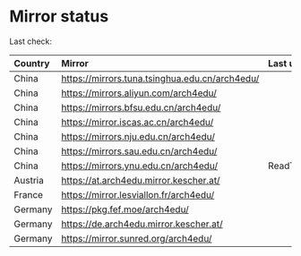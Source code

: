 <script src="./time.js"></script>
# Mirror status
Last check: <script type="text/javascript">localize(1694622080.2346826);</script>

|Country|Mirror|Last update|
|:------|:-----|:----------|
|China|https://mirrors.tuna.tsinghua.edu.cn/arch4edu/|<script type="text/javascript">localize(1694587033);</script>|
|China|https://mirrors.aliyun.com/arch4edu/|<script type="text/javascript">localize(1694543688);</script>|
|China|https://mirrors.bfsu.edu.cn/arch4edu/|<script type="text/javascript">localize(1694587033);</script>|
|China|https://mirror.iscas.ac.cn/arch4edu/|<script type="text/javascript">localize(1694587033);</script>|
|China|https://mirrors.nju.edu.cn/arch4edu/|<script type="text/javascript">localize(1694543981);</script>|
|China|https://mirrors.sau.edu.cn/arch4edu/|<script type="text/javascript">localize(1694587033);</script>|
|China|https://mirrors.ynu.edu.cn/arch4edu/|ReadTimeout|
|Austria|https://at.arch4edu.mirror.kescher.at/|<script type="text/javascript">localize(1694587033);</script>|
|France|https://mirror.lesviallon.fr/arch4edu/|<script type="text/javascript">localize(1694587033);</script>|
|Germany|https://pkg.fef.moe/arch4edu/|<script type="text/javascript">localize(1694587033);</script>|
|Germany|https://de.arch4edu.mirror.kescher.at/|<script type="text/javascript">localize(1694587033);</script>|
|Germany|https://mirror.sunred.org/arch4edu/|<script type="text/javascript">localize(1694587033);</script>|

<script src="./tablefilter/tablefilter.js"></script>
<script src="./table.js"></script>